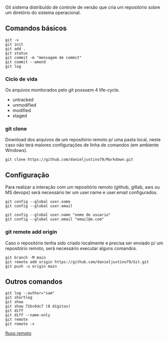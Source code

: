 Git sistema distribuído de controle de versão que cria um repositório sobre um diretório do sistema operacional.

## Comandos básicos
```
git -v
git init
git add .
git status
git commit -m "mensagem de commit"
git commit --amend
git log
```

### Ciclo de vida
Os arquivos monitorados pelo git possuem 4 life-cycle.
* untracked
* unmodified
* modified
* staged

### git clone
Download dos arquivos de um repositório remoto p/ uma pasta local, neste caso não terá maiores configurações de linha de comandos (em ambiente Windows).
```
git clone https://github.com/danieljustino79/Markdown.git
```

## Configuração
Para realizar a interação com um repositório remoto (github, gitlab, aws ou MS devops) será necessário ter um user.name e user.email configurados.
```
git config --global user.name
git config --global user.email

git config --global user.name "nome de usuario"
git config --global user.email "email@e.com"
```

### git remote add origin
Caso o repositório tenha sido criado localmente e precisa ser enviado p/ um repositório remoto, será necessário executar alguns comandos.
```
git branch -M main
git remote add origin https://github.com/danieljustino79/Git.git
git push -u origin main
```

## Outros comandos
```
git log --author="sam"
git shortlog
git show
git show 71bc6dc7 (8 dígitos)
git diff
git diff --name-only
git remote
git remote -v
```

[fluxo remoto](fluxo-remoto.md)